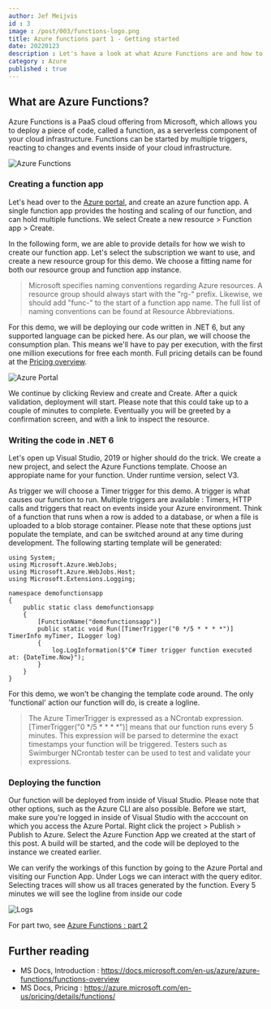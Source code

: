 ```yaml
---
author: Jef Meijvis
id : 3
image : /post/003/functions-logo.png
title: Azure functions part 1 - Getting started
date: 20220123
description : Let's have a look at what Azure Functions are and how to deploy and integrate them in your cloud application.
category : Azure
published : true
---
```


## What are Azure Functions?

Azure Functions is a PaaS cloud offering from Microsoft, which allows you to deploy a piece of code, called a function, as a serverless component of your cloud infrastructure. Functions can be started by multiple triggers, reacting to changes and events inside of your cloud infrastructure.

![Azure Functions](/static/post/003/diagram.png)

### Creating a function app
Let's head over to the [Azure portal](https://portal.azure.com/), and create an azure function app. A single function app provides the hosting and scaling of our function, and can hold multiple functions. We select Create a new resource > Function app > Create.

In the following form, we are able to provide details for how we wish to create our function app. Let's select the subscription we want to use, and create a new resource group for this demo. We choose a fitting name for both our resource group and function app instance.

> Microsoft specifies naming conventions regarding Azure resources. A resource group should always start with the "rg-" prefix. Likewise, we should add "func-" to the start of a function app name. The full list of naming conventions can be found at Resource Abbreviations.

For this demo, we will be deploying our code written in .NET 6, but any supported language can be picked here. As our plan, we will choose the consumption plan. This means we'll have to pay per execution, with the first one million executions for free each month. Full pricing details can be found at the [Pricing overview](https://azure.microsoft.com/en-us/pricing/details/functions/).

![Azure Portal](/static/post/003/portal1.png)

We continue by clicking Review and create and Create. After a quick validation, deployment will start. Please note that this could take up to a couple of minutes to complete. Eventually you will be greeted by a confirmation screen, and with a link to inspect the resource.

### Writing the code in .NET 6
Let's open up Visual Studio, 2019 or higher should do the trick. We create a new project, and select the Azure Functions template. Choose an appropiate name for your function. Under runtime version, select V3.

As trigger we will choose a Timer trigger for this demo. A trigger is what causes our function to run. Multiple triggers are available : Timers, HTTP calls and triggers that react on events inside your Azure environment. Think of a function that runs when a row is added to a database, or when a file is uploaded to a blob storage container. Please note that these options just populate the template, and can be switched around at any time during development. The following starting template will be generated:


    using System;
    using Microsoft.Azure.WebJobs;
    using Microsoft.Azure.WebJobs.Host;
    using Microsoft.Extensions.Logging;

    namespace demofunctionsapp
    {
        public static class demofunctionsapp
        {
            [FunctionName("demofunctionsapp")]
            public static void Run([TimerTrigger("0 */5 * * * *")] TimerInfo myTimer, ILogger log)
            {
                log.LogInformation($"C# Timer trigger function executed at: {DateTime.Now}");
            }
        }
    }

For this demo, we won't be changing the template code around. The only 'functional' action our function will do, is create a logline.

> The Azure TimerTrigger is expressed as a NCrontab expression. [TimerTrigger("0 */5 * * * *")] means that our function runs every 5 minutes. This expression will be parsed to determine the exact timestamps your function will be triggered. Testers such as Swimburger NCrontab tester can be used to test and validate your expressions.

### Deploying the function
Our function will be deployed from inside of Visual Studio. Please note that other options, such as the Azure CLI are also possible. Before we start, make sure you're logged in inside of Visual Studio with the acccount on which you access the Azure Portal. Right click the project > Publish > Publish to Azure. Select the Azure Function App we created at the start of this post. A build will be started, and the code will be deployed to the instance we created earlier.

We can verify the workings of this function by going to the Azure Portal and visiting our Function App. Under Logs we can interact with the query editor. Selecting traces will show us all traces generated by the function. Every 5 minutes we will see the logline from inside our code

![Logs](/static/post/003/logs.png)

For part two, see [Azure Functions : part 2](/blog/004-azure-functions-part-2-triggers-and-bindings)

## Further reading
- MS Docs, Introduction : https://docs.microsoft.com/en-us/azure/azure-functions/functions-overview
- MS Docs, Pricing : https://azure.microsoft.com/en-us/pricing/details/functions/